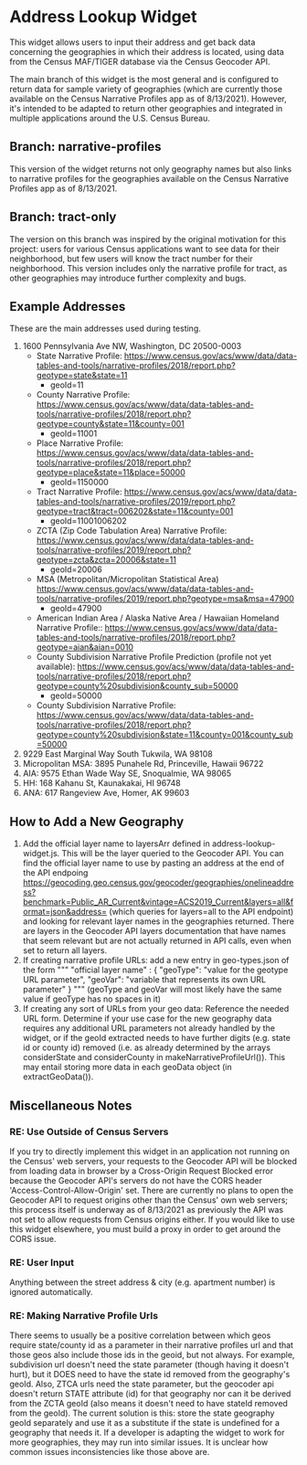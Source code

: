 # Address Lookup Widget

This widget allows users to input their address and get back data concerning the geographies in which their address is located, using data from the Census MAF/TIGER database via the Census Geocoder API.

The main branch of this widget is the most general and is configured to return data for sample variety of geographies (which are currently those available on the Census Narrative Profiles app as of 8/13/2021). However, it's intended to be adapted to return other geographies and integrated in multiple applications around the U.S. Census Bureau.

## Branch: narrative-profiles

This version of the widget returns not only geography names but also links to narrative profiles for the geographies available on the Census Narrative Profiles app as of 8/13/2021.

## Branch: tract-only

The version on this branch was inspired by the original motivation for this project: users for various Census applications want to see data for their neighborhood, but few users will know the tract number for their neighborhood. This version includes only the narrative profile for tract, as other geographies may introduce further complexity and bugs.

## Example Addresses

These are the main addresses used during testing.

1. 1600 Pennsylvania Ave NW, Washington, DC 20500-0003
   - State Narrative Profile: <https://www.census.gov/acs/www/data/data-tables-and-tools/narrative-profiles/2018/report.php?geotype=state&state=11>
      - geoId=11
   - County Narrative Profile: <https://www.census.gov/acs/www/data/data-tables-and-tools/narrative-profiles/2018/report.php?geotype=county&state=11&county=001>
     - geoId=11001
   - Place Narrative Profile: <https://www.census.gov/acs/www/data/data-tables-and-tools/narrative-profiles/2018/report.php?geotype=place&state=11&place=50000>
     - geoId=1150000
   - Tract Narrative Profile: <https://www.census.gov/acs/www/data/data-tables-and-tools/narrative-profiles/2019/report.php?geotype=tract&tract=006202&state=11&county=001>
     - geoId=11001006202
   - ZCTA (Zip Code Tabulation Area) Narrative Profile: <https://www.census.gov/acs/www/data/data-tables-and-tools/narrative-profiles/2019/report.php?geotype=zcta&zcta=20006&state=11>
     - geoId=20006
   - MSA (Metropolitan/Micropolitan Statistical Area) <https://www.census.gov/acs/www/data/data-tables-and-tools/narrative-profiles/2019/report.php?geotype=msa&msa=47900>
     - geoId=47900
   - American Indian Area / Alaska Native Area / Hawaiian Homeland Narrative Profile:: <https://www.census.gov/acs/www/data/data-tables-and-tools/narrative-profiles/2018/report.php?geotype=aian&aian=0010>
   - County Subdivision Narrative Profile Prediction (profile not yet available): <https://www.census.gov/acs/www/data/data-tables-and-tools/narrative-profiles/2018/report.php?geotype=county%20subdivision&county_sub=50000>
     - geoId=50000
   - County Subdivision Narrative Profile: <https://www.census.gov/acs/www/data/data-tables-and-tools/narrative-profiles/2018/report.php?geotype=county%20subdivision&state=11&county=001&county_sub=50000>
2. 9229 East Marginal Way South Tukwila, WA 98108
3. Micropolitan MSA: 3895 Punahele Rd, Princeville, Hawaii 96722
4. AIA: 9575 Ethan Wade Way SE, Snoqualmie, WA 98065
5. HH: 168 Kahanu St, Kaunakakai, HI 96748
6. ANA: 617 Rangeview Ave, Homer, AK 99603

## How to Add a New Geography

1. Add the official layer name to layersArr defined in address-lookup-widget.js. This will be the layer queried to the Geocoder API. You can find the official layer name to use by pasting an address at the end of the API endpoing <https://geocoding.geo.census.gov/geocoder/geographies/onelineaddress?benchmark=Public_AR_Current&vintage=ACS2019_Current&layers=all&format=json&address=> (which queries for layers=all to the API endpoint) and looking for relevant layer names in the geographies returned. There are layers in the Geocoder API layers documentation that have names that seem relevant but are not actually returned in API calls, even when set to return all layers.
2. If creating narrative profile URLs: add a new entry in geo-types.json of the form
   """
   "official layer name" : {
       "geoType": "value for the geotype URL parameter",
       "geoVar": "variable that represents its own URL parameter"
   }
   """
   (geoType and geoVar will most likely have the same value if geoType has no spaces in it)
3. If creating any sort of URLs from your geo data: Reference the needed URL form. Determine if your use case for the new geography data requires any additional URL parameters not already handled by the widget, or if the geoId extracted needs to have further digits (e.g. state id or county id) removed (i.e. as already determined by the arrays considerState and considerCounty in makeNarrativeProfileUrl()). This may entail storing more data in each geoData object (in extractGeoData()).

## Miscellaneous Notes

### RE: Use Outside of Census Servers

If you try to directly implement this widget in an application not running on the Census' web servers, your requests to the Geocoder API will be blocked from loading data in browser by a Cross-Origin Request Blocked error because the Geocoder API's servers do not have the CORS header 'Access-Control-Allow-Origin' set. There are currently no plans to open the Geocoder API to request origins other than the Census' own web servers; this process itself is underway as of 8/13/2021 as previously the API was not set to allow requests from Census origins either. If you would like to use this widget elsewhere, you must build a proxy in order to get around the CORS issue.

### RE: User Input

Anything between the street address & city (e.g. apartment number) is ignored automatically.

### RE: Making Narrative Profile Urls

There seems to usually be a positive correlation between which geos require state/county id as a parameter in their narrative profiles url and that those geos also include those ids in the geoid, but not always. For example, subdivision url doesn't need the state parameter (though having it doesn't hurt), but it DOES need to have the state id removed from the geography's geoId. Also, ZTCA urls need the state parameter, but the geocoder api doesn't return STATE attribute (id) for that geography nor can it be derived from the ZCTA geoId (also means it doesn't need to have stateId removed from the geoId). The current solution is this: store the state geography geoId separately and use it as a substitute if the state is undefined for a geography that needs it. If a developer is adapting the widget to work for more geographies, they may run into similar issues. It is unclear how common issues inconsistencies like those above are.

